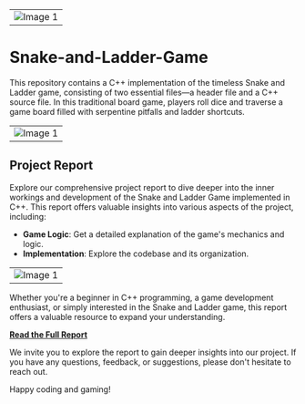 <table align="center">
  <tr>
    <td align="center">
      <img src="https://i.ibb.co/YRsNC80/Screenshot-2023-10-23-090316.png" alt="Image 1">
    </td>
  </tr>
</table>

# Snake-and-Ladder-Game
This repository contains a C++ implementation of the timeless Snake and Ladder game, consisting of two essential files—a header file and a C++ source file. In this traditional board game, players roll dice and traverse a game board filled with serpentine pitfalls and ladder shortcuts.

<table align="center">
  <tr>
    <td align="center">
      <img src="https://i.ibb.co/GVK6xNs/Picture1.png" alt="Image 1">
    </td>
  </tr>
</table>

## Project Report

Explore our comprehensive project report to dive deeper into the inner workings and development of the Snake and Ladder Game implemented in C++. This report offers valuable insights into various aspects of the project, including:

- **Game Logic**: Get a detailed explanation of the game's mechanics and logic.
- **Implementation**: Explore the codebase and its organization.

<table align="center">
  <tr>
    <td align="center">
      <img src="https://i.ibb.co/YBFDGKf/Picture2.png" alt="Image 1">
    </td>
  </tr>
</table>

Whether you're a beginner in C++ programming, a game development enthusiast, or simply interested in the Snake and Ladder game, this report offers a valuable resource to expand your understanding.

**[Read the Full Report](https://github.com/M-Muntazer-Mehdi/Snake-and-Ladder-Game/blob/8259b62fa2ec92eb39c5f82fdd9859062186f8a4/Project-report/snake%20and%20ladder%20game%20Report.docx)**

We invite you to explore the report to gain deeper insights into our project. If you have any questions, feedback, or suggestions, please don't hesitate to reach out.

Happy coding and gaming!


